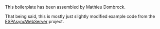 This boilerplate has been assembled by Mathieu Dombrock. 

That being said, this is mostly just slightly modified example code from the [ESPAsyncWebServer](https://github.com/me-no-dev/ESPAsyncWebServer) project.